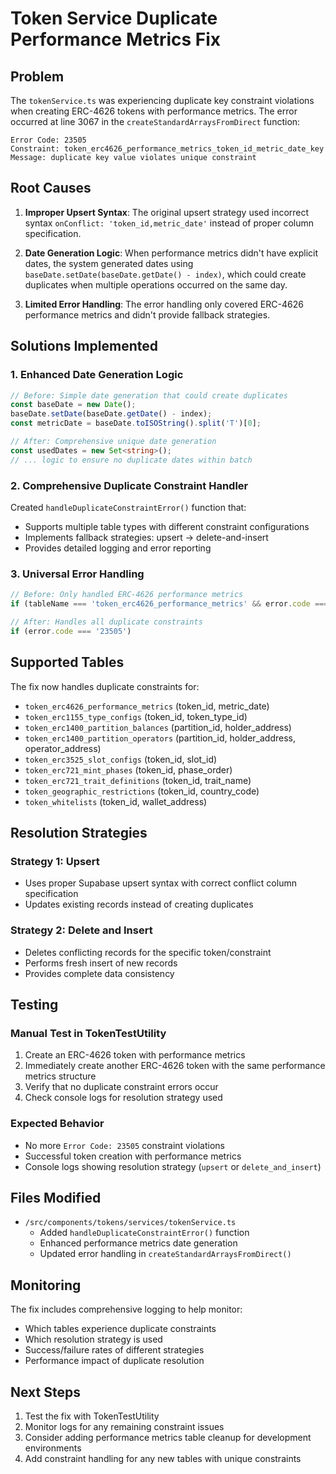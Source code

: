 # Token Service Duplicate Performance Metrics Fix

## Problem
The `tokenService.ts` was experiencing duplicate key constraint violations when creating ERC-4626 tokens with performance metrics. The error occurred at line 3067 in the `createStandardArraysFromDirect` function:

```
Error Code: 23505
Constraint: token_erc4626_performance_metrics_token_id_metric_date_key
Message: duplicate key value violates unique constraint
```

## Root Causes

1. **Improper Upsert Syntax**: The original upsert strategy used incorrect syntax `onConflict: 'token_id,metric_date'` instead of proper column specification.

2. **Date Generation Logic**: When performance metrics didn't have explicit dates, the system generated dates using `baseDate.setDate(baseDate.getDate() - index)`, which could create duplicates when multiple operations occurred on the same day.

3. **Limited Error Handling**: The error handling only covered ERC-4626 performance metrics and didn't provide fallback strategies.

## Solutions Implemented

### 1. Enhanced Date Generation Logic
```typescript
// Before: Simple date generation that could create duplicates
const baseDate = new Date();
baseDate.setDate(baseDate.getDate() - index);
const metricDate = baseDate.toISOString().split('T')[0];

// After: Comprehensive unique date generation
const usedDates = new Set<string>();
// ... logic to ensure no duplicate dates within batch
```

### 2. Comprehensive Duplicate Constraint Handler
Created `handleDuplicateConstraintError()` function that:
- Supports multiple table types with different constraint configurations
- Implements fallback strategies: upsert → delete-and-insert
- Provides detailed logging and error reporting

### 3. Universal Error Handling
```typescript
// Before: Only handled ERC-4626 performance metrics
if (tableName === 'token_erc4626_performance_metrics' && error.code === '23505')

// After: Handles all duplicate constraints
if (error.code === '23505')
```

## Supported Tables
The fix now handles duplicate constraints for:
- `token_erc4626_performance_metrics` (token_id, metric_date)
- `token_erc1155_type_configs` (token_id, token_type_id)
- `token_erc1400_partition_balances` (partition_id, holder_address)
- `token_erc1400_partition_operators` (partition_id, holder_address, operator_address)
- `token_erc3525_slot_configs` (token_id, slot_id)
- `token_erc721_mint_phases` (token_id, phase_order)
- `token_erc721_trait_definitions` (token_id, trait_name)
- `token_geographic_restrictions` (token_id, country_code)
- `token_whitelists` (token_id, wallet_address)

## Resolution Strategies

### Strategy 1: Upsert
- Uses proper Supabase upsert syntax with correct conflict column specification
- Updates existing records instead of creating duplicates

### Strategy 2: Delete and Insert
- Deletes conflicting records for the specific token/constraint
- Performs fresh insert of new records
- Provides complete data consistency

## Testing

### Manual Test in TokenTestUtility
1. Create an ERC-4626 token with performance metrics
2. Immediately create another ERC-4626 token with the same performance metrics structure
3. Verify that no duplicate constraint errors occur
4. Check console logs for resolution strategy used

### Expected Behavior
- No more `Error Code: 23505` constraint violations
- Successful token creation with performance metrics
- Console logs showing resolution strategy (`upsert` or `delete_and_insert`)

## Files Modified
- `/src/components/tokens/services/tokenService.ts`
  - Added `handleDuplicateConstraintError()` function
  - Enhanced performance metrics date generation
  - Updated error handling in `createStandardArraysFromDirect()`

## Monitoring
The fix includes comprehensive logging to help monitor:
- Which tables experience duplicate constraints
- Which resolution strategy is used
- Success/failure rates of different strategies
- Performance impact of duplicate resolution

## Next Steps
1. Test the fix with TokenTestUtility
2. Monitor logs for any remaining constraint issues
3. Consider adding performance metrics table cleanup for development environments
4. Add constraint handling for any new tables with unique constraints
